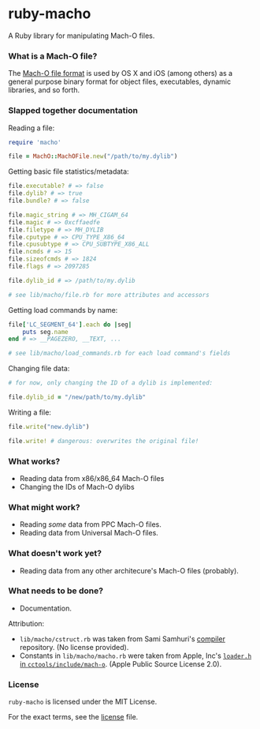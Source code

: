 ruby-macho
================

A Ruby library for manipulating Mach-O files.

### What is a Mach-O file?

The [Mach-O file format](https://en.wikipedia.org/wiki/Mach-O) is used by OS X
and iOS (among others) as a general purpose binary format for object files,
executables, dynamic libraries, and so forth.

### Slapped together documentation

Reading a file:

```ruby
require 'macho'

file = MachO::MachOFile.new("/path/to/my.dylib")
```

Getting basic file statistics/metadata:

```ruby
file.executable? # => false
file.dylib? # => true
file.bundle? # => false

file.magic_string # => MH_CIGAM_64
file.magic # => 0xcffaedfe
file.filetype # => MH_DYLIB
file.cputype # => CPU_TYPE_X86_64
file.cpusubtype # => CPU_SUBTYPE_X86_ALL
file.ncmds # => 15
file.sizeofcmds # => 1824
file.flags # => 2097285

file.dylib_id # => /path/to/my.dylib

# see lib/macho/file.rb for more attributes and accessors
```

Getting load commands by name:

```ruby
file['LC_SEGMENT_64'].each do |seg|
	puts seg.name
end # => __PAGEZERO, __TEXT, ...

# see lib/macho/load_commands.rb for each load command's fields
```

Changing file data:

```ruby
# for now, only changing the ID of a dylib is implemented:

file.dylib_id = "/new/path/to/my.dylib"
```

Writing a file:

```ruby
file.write("new.dylib")

file.write! # dangerous: overwrites the original file!
```

### What works?

* Reading data from x86/x86_64 Mach-O files
* Changing the IDs of Mach-O dylibs

### What might work?

* Reading *some* data from PPC Mach-O files.
* Reading data from Universal Mach-O files.

### What doesn't work yet?

* Reading data from any other architecure's Mach-O files (probably).

### What needs to be done?

* Documentation.

Attribution:

* `lib/macho/cstruct.rb` was taken from Sami Samhuri's
[compiler](https://github.com/samsonjs/compiler) repository.
(No license provided).
* Constants in `lib/macho/macho.rb` were taken from Apple, Inc's
[`loader.h` in `cctools/include/mach-o`](http://www.opensource.apple.com/source/cctools/cctools-870/include/mach-o/loader.h).
(Apple Public Source License 2.0).

### License

`ruby-macho` is licensed under the MIT License.

For the exact terms, see the [license](LICENSE) file.
